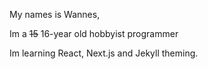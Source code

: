 My names is Wannes,

Im a ~~15~~ 16-year old hobbyist programmer

Im learning React, Next.js and Jekyll theming.